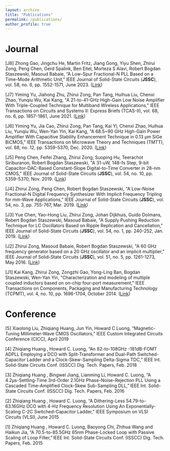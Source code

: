 ```yaml
---
layout: archive
title: "Publications"
permalink: /publications/
author_profile: true
---
```


Journal 
=================
[J8] Zhong Gao, Jingchu He, Martin Fritz, Jiang Gong, Yiyu Shen, Zhirui Zong, Peng Chen, Gerd Spalink, Ben Eitel, Morteza S Alavi, Robert Bogdan Staszewski, Masoud Babaie, “A Low-Spur Fractional-N PLL Based on a Time-Mode Arithmetic Unit,” IEEE Journal of Solid-State Circuits (**JSSC**), vol. 58, no. 6, pp. 1552-1571, June 2023. ([Link](https://ieeexplore.ieee.org/stamp/stamp.jsp?tp=&arnumber=9917492))

[J7] Yiming Yu, Jiahong Zhu, Zhirui Zong, Pan Tang, Huihua Liu, Chenxi Zhao, Yunqiu Wu, Kai Kang, "A 21-to-41-GHz High-Gain Low Noise Amplifier With Triple-Coupled Technique for Multiband Wireless Applications," IEEE Transactions on Circuits and Systems II: Express Briefs (TCAS-II), vol. 68, no. 6, pp. 1857-1861, June 2021. ([Link](https://ieeexplore.ieee.org/stamp/stamp.jsp?tp=&arnumber=9309377))

[J6] Yiming Yu, Jia Cao, Zhirui Zong, Pan Tang, Kai Yi, Chenxi Zhao, Huihua Liu, Yunqiu Wu, Wen-Yan Yin, Kai Kang, "A 68.5~90 GHz High-Gain Power Amplifier With Capacitive Stability Enhancement Technique in 0.13 μm SiGe BiCMOS," IEEE Transactions on Microwave Theory and Techniques (TMTT), vol. 68, no. 12, pp. 5359-5370, Dec. 2020. ([Link](https://ieeexplore.ieee.org/stamp/stamp.jsp?tp=&arnumber=9194042))

[J5] Peng Chen, Feifei Zhang, Zhirui Zong, Suoping Hu, Teerachot Siriburanon, Robert Bogdan Staszewski, "A 31-uW, 148-fs Step, 9-bit Capacitor-DAC-Based Constant-Slope Digital-to-Time Converter in 28-nm CMOS," IEEE Journal of Solid-State Circuits (**JSSC**), vol. 54, no. 10, pp. 5359-5370, Nov. 2019. ([Link](https://ieeexplore.ieee.org/stamp/stamp.jsp?tp=&arnumber=8850049))

[J4] Zhirui Zong, Peng Chen, Robert Bogdan Staszewski, "A Low-Noise Fractional-N Digital Frequency Synthesizer With Implicit Frequency Tripling for mm-Wave Applications," IEEE Journal of Solid-State Circuits (**JSSC**), vol. 54, no. 3, pp. 755-767, Mar. 2019. ([Link](https://ieeexplore.ieee.org/stamp/stamp.jsp?tp=&arnumber=8594572))

[J3] Yue Chen, Yao-Hong Liu, Zhirui Zong, Johan Dijkhuis, Guido Dolmans, Robert Bogdan Staszewski, Masoud Babaie, "A Supply Pushing Reduction Technique for LC Oscillators Based on Ripple Replication and Cancellation," IEEE Journal of Solid-State Circuits (**JSSC**), vol. 54, no. 1, pp. 240-252, Jan. 2019. ([Link](https://ieeexplore.ieee.org/stamp/stamp.jsp?tp=&arnumber=8486740))

[J2] Zhirui Zong, Masoud Babaie, Robert Bogdan Staszewski, "A 60 GHz frequency generator based on a 20 GHz oscillator and an implicit multiplier," IEEE Journal of Solid-State Circuits (**JSSC**), vol. 51, no. 5, pp. 1261-1273, May 2016. ([Link](https://ieeexplore.ieee.org/stamp/stamp.jsp?tp=&arnumber=7433939))

[J1] Kai Kang, Zhirui Zong, Zongzhi Gao, Yong-Ling Ban, Bogdan Staszewski, Wen-Yan Yin, "Characterization and modeling of multiple coupled inductors based on on-chip four-port measurement," IEEE Transactions on Components, Packaging and Manufacturing Technology (TCPMT), vol. 4, no. 10, pp. 1696-1704, October 2014. ([Link](https://ieeexplore.ieee.org/stamp/stamp.jsp?tp=&arnumber=6891283))


Conference 
==================
[5] Xiaolong Liu, Zhiqiang Huang, Jun Yin, Howard C Luong, “Magnetic-Tuning Millimeter-Wave CMOS Oscillators,” IEEE Custom Integrated Circuits Conference (CICC), April 2019  

[4] Zhiqiang Huang , Howard C. Luong, “An 82-to-108GHz -181dB-FOMT ADPLL Employing a DCO with Split-Transformer and Dual-Path Switched-Capacitor Ladder and a Clock-Skew-Sampling Delta-Sigma TDC,” IEEE Int. Solid-State Circuits Conf. (ISSCC) Dig. Tech. Papers,  Feb. 2018  

[3] Zhiqiang Huang , Bingwei Jiang, Lianming Li, Howard C. Luong, “A 4.2μs-Settling-Time 3rd-Order 2.1GHz Phase-Noise-Rejection PLL Using a Cascaded Time-Amplified Clock-Skew Sub-Sampling DLL,” IEEE Int. Solid-State Circuits Conf. (ISSCC) Dig. Tech. Papers, Feb. 2016 

[2] Zhiqiang Huang , Howard C. Luong, “A Dithering-Less 54.79-to-63.16GHz DCO with 4-Hz Frequency Resolution Using An Exponentially-Scaling C-2C Switched-Capacitor Ladder,” IEEE Symposium on VLSI Circuits (VLSI), June 2015 

[1] Zhiqiang Huang , Howard C. Luong, Baoyong Chi, Zhihua Wang and Haikun Jia, “A 70.5-to-85.5GHz 65nm Phase-Locked Loop with Passive Scaling of Loop Filter,” IEEE Int. Solid-State Circuits Conf. (ISSCC) Dig. Tech. Papers, Feb. 2015 
